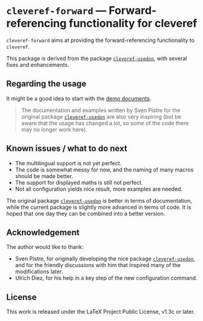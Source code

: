 <!-- Copyright (C) 2023-2024 by Jinwen XU -->

# `cleveref-forward` — Forward-referencing functionality for cleveref

`cleveref-forward` aims at providing the forward-referencing functionality to `cleveref`.

This package is derived from the package [`cleveref-usedon`](https://ctan.org/pkg/cleveref-usedon), with several fixes and enhancements.

## Regarding the usage

It might be a good idea to start with the [demo documents](https://github.com/Jinwen-XU/cleveref-forward/tree/main/demo).

> The documentation and examples written by Sven Pistre for the original package [`cleveref-usedon`](https://ctan.org/pkg/cleveref-usedon) are also very inspiring (but be aware that the usage has changed a lot, so some of the code there may no longer work here).

## Known issues / what to do next

- The multilingual support is not yet perfect.
- The code is somewhat messy for now, and the naming of many macros should be made better.
- The support for displayed maths is still not perfect.
- Not all configuration yields nice result, more examples are needed.

The original package [`cleveref-usedon`](https://ctan.org/pkg/cleveref-usedon) is better in terms of documentation, while the current package is slightly more advanced in terms of code. It is hoped that one day they can be combined into a better version.


## Acknowledgement

The author would like to thank:

- Sven Pistre, for originally developing the nice package [`cleveref-usedon`](https://ctan.org/pkg/cleveref-usedon), and for the friendly discussions with him that inspired many of the modifications later.
- Ulrich Diez, for his help in a key step of the new configuration command.

## License

This work is released under the LaTeX Project Public License, v1.3c or later.

